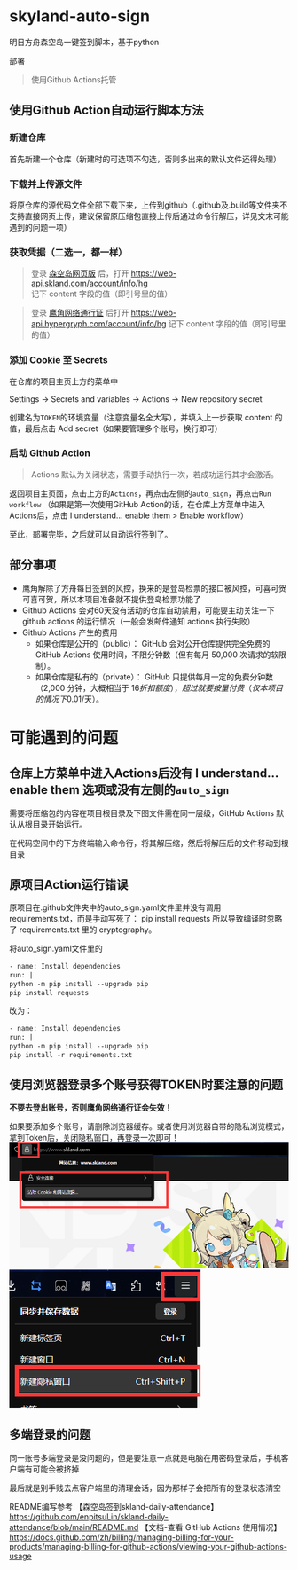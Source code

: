 # skyland-auto-sign

明日方舟森空岛一键签到脚本，基于python

部署
> 使用Github Actions托管


## 使用Github Action自动运行脚本方法

### 新建仓库

首先新建一个仓库（新建时的可选项不勾选，否则多出来的默认文件还得处理）

### 下载并上传源文件

将原仓库的源代码文件全部下载下来，上传到github（.github及.build等文件夹不支持直接网页上传，建议保留原压缩包直接上传后通过命令行解压，详见文末可能遇到的问题一项）

### 获取凭据（二选一，都一样）

>登录 [森空岛网页版](https://www.skland.com/) 后，打开 https://web-api.skland.com/account/info/hg 记下 content 字段的值（即引号里的值）

>登录 [鹰角网络通行证](https://user.hypergryph.com/login) 后打开 https://web-api.hypergryph.com/account/info/hg 记下 content 字段的值（即引号里的值）

### 添加 Cookie 至 Secrets

在仓库的项目主页上方的菜单中

Settings -> Secrets and variables -> Actions -> New repository secret

创建名为`TOKEN`的环境变量（注意变量名全大写），并填入上一步获取 content 的值，最后点击 Add secret（如果要管理多个账号，换行即可）

### 启动 Github Action

> Actions 默认为关闭状态，需要手动执行一次，若成功运行其才会激活。

返回项目主页面，点击上方的`Actions`，再点击左侧的`auto_sign`，再点击`Run workflow`
（如果是第一次使用GitHub Action的话，在仓库上方菜单中进入Actions后，点击 I understand... enable them > Enable workflow）

至此，部署完毕，之后就可以自动运行签到了。

<a name="mode3"></a>

<a name="multiple_account"></a>

<a name="multiple_account"></a>




## 部分事项

- 鹰角解除了方舟每日签到的风控，换来的是登岛检票的接口被风控，可喜可贺可喜可贺，所以本项目准备就不提供登岛检票功能了
- Github Actions 会对60天没有活动的仓库自动禁用，可能要主动关注一下 github actions 的运行情况（一般会发邮件通知 actions 执行失败）
- Github Actions 产生的费用
  - 如果仓库是公开的（public）：
GitHub 会对公开仓库提供完全免费的 GitHub Actions 使用时间，不限分钟数（但有每月 50,000 次请求的软限制）。
  - 如果仓库是私有的（private）：
GitHub 只提供每月一定的免费分钟数（2,000 分钟，大概相当于 $16 折扣额度），超过就要按量付费（仅本项目的情况下 0.01$/天）。


# 可能遇到的问题

## 仓库上方菜单中进入Actions后没有 I understand... enable them 选项或没有左侧的`auto_sign`

需要将压缩包的内容在项目根目录及下图文件需在同一层级，GitHub Actions 默认从根目录开始运行。

在代码空间中的下方终端输入命令行，将其解压缩，然后将解压后的文件移动到根目录

## 原项目Action运行错误
原项目在.github文件夹中的auto_sign.yaml文件里并没有调用 requirements.txt，而是手动写死了：
pip install requests
所以导致编译时忽略了 requirements.txt 里的 cryptography。

将auto_sign.yaml文件里的

  ```json{
- name: Install dependencies
run: |
python -m pip install --upgrade pip
pip install requests
  ```

改为：

  ```json{
- name: Install dependencies
run: |
python -m pip install --upgrade pip
pip install -r requirements.txt
  ```

## 使用浏览器登录多个账号获得TOKEN时要注意的问题

**不要去登出账号，否则鹰角网络通行证会失效！**

如果要添加多个账号，请删除浏览器缓存。或者使用浏览器自带的隐私浏览模式，拿到Token后，关闭隐私窗口，再登录一次即可！
![img_20.png](assets/img_20.png)
![img_21.png](assets/img_21.png)

## 多端登录的问题

同一账号多端登录是没问题的，但是要注意一点就是电脑在用密码登录后，手机客户端有可能会被挤掉

最后就是别手贱去点客户端里的清理会话，因为那样子会把所有的登录状态清空





README编写参考
【森空岛签到skland-daily-attendance】https://github.com/enpitsuLin/skland-daily-attendance/blob/main/README.md
【文档-查看 GitHub Actions 使用情况】https://docs.github.com/zh/billing/managing-billing-for-your-products/managing-billing-for-github-actions/viewing-your-github-actions-usage
